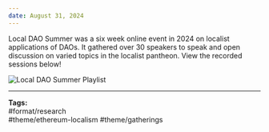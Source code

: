 ```yaml
---
date: August 31, 2024
---
```

Local DAO Summer was a six week online event in 2024 on localist applications of DAOs. It gathered over 30 speakers to speak and open discussion on varied topics in the localist pantheon. View the recorded sessions below!

![Local DAO Summer Playlist](https://www.youtube.com/watch?v=Z7ORtiFmcZQ&list=PLEBjOB3CDGW0sQ-zm1rFDo_0P1OpbFeB0)


---

**Tags:**  
#format/research       
#theme/ethereum-localism 
#theme/gatherings  